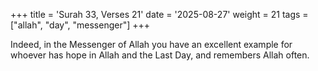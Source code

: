 +++
title = 'Surah 33, Verses 21'
date = '2025-08-27'
weight = 21
tags = ["allah", "day", "messenger"]
+++

Indeed, in the Messenger of Allah you have an excellent example for whoever has hope in Allah and the Last Day, and remembers Allah often.